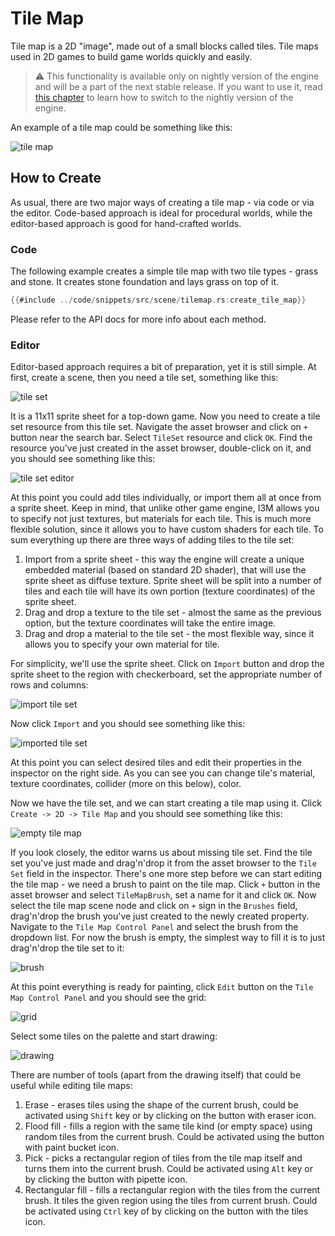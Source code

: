 # Tile Map

Tile map is a 2D "image", made out of a small blocks called tiles. Tile maps used in 2D games to build game worlds 
quickly and easily. 

> ⚠️ This functionality is available only on nightly version of the engine and will be a part of the next stable release.
> If you want to use it, read [this chapter](../beginning/scripting.md#using-the-latest-engine-version) to learn how to
> switch to the nightly version of the engine.

An example of a tile map could be something like this:

![tile map](tile_map.png)

## How to Create

As usual, there are two major ways of creating a tile map - via code or via the editor. Code-based approach is ideal for
procedural worlds, while the editor-based approach is good for hand-crafted worlds.

### Code

The following example creates a simple tile map with two tile types - grass and stone. It creates stone foundation and 
lays grass on top of it.

```rust
{{#include ../code/snippets/src/scene/tilemap.rs:create_tile_map}}
```

Please refer to the API docs for more info about each method.

### Editor

Editor-based approach requires a bit of preparation, yet it is still simple. At first, create a scene, then you need a 
tile set, something like this:

![tile set](tileset.png)

It is a 11x11 sprite sheet for a top-down game. Now you need to create a tile set resource from this tile set. Navigate
the asset browser and click on `+` button near the search bar. Select `TileSet` resource and click `OK`. Find the resource
you've just created in the asset browser, double-click on it, and you should see something like this:

![tile set editor](tile_set_editor.png)

At this point you could add tiles individually, or import them all at once from a sprite sheet. Keep in mind, that unlike 
other game engine, I3M allows you to specify not just textures, but materials for each tile. This is much more flexible
solution, since it allows you to have custom shaders for each tile. To sum everything up there are three ways of adding
tiles to the tile set:

1) Import from a sprite sheet - this way the engine will create a unique embedded material (based on standard 2D shader), 
that will use the sprite sheet as diffuse texture. Sprite sheet will be split into a number of tiles and each tile will
have its own portion (texture coordinates) of the sprite sheet.
2) Drag and drop a texture to the tile set - almost the same as the previous option, but the texture coordinates will 
take the entire image.
3) Drag and drop a material to the tile set - the most flexible way, since it allows you to specify your own material for
tile.

For simplicity, we'll use the sprite sheet. Click on `Import` button and drop the sprite sheet to the region with 
checkerboard, set the appropriate number of rows and columns:

![import tile set](import_tile_set.png)

Now click `Import` and you should see something like this:

![imported tile set](imported_tile_set.png)

At this point you can select desired tiles and edit their properties in the inspector on the right side. As you can see
you can change tile's material, texture coordinates, collider (more on this below), color.

Now we have the tile set, and we can start creating a tile map using it. Click `Create -> 2D -> Tile Map` and you should
see something like this:

![empty tile map](empty_tile_map.png)

If you look closely, the editor warns us about missing tile set. Find the tile set you've just made and drag'n'drop it 
from the asset browser to the `Tile Set` field in the inspector. There's one more step before we can start editing the
tile map - we need a brush to paint on the tile map. Click `+` button in the asset browser and select `TileMapBrush`,
set a name for it and click `OK`. Now select the tile map scene node and click on `+` sign in the `Brushes` field, drag'n'drop
the brush you've just created to the newly created property. Navigate to the `Tile Map Control Panel` and select the
brush from the dropdown list. For now the brush is empty, the simplest way to fill it is to just drag'n'drop the tile set
to it:

![brush](brush.png)

At this point everything is ready for painting, click `Edit` button on the `Tile Map Control Panel` and you should see the
grid:

![grid](grid.png)

Select some tiles on the palette and start drawing:

![drawing](drawing.png)

There are number of tools (apart from the drawing itself) that could be useful while editing tile maps:

1) Erase - erases tiles using the shape of the current brush, could be activated using `Shift` key or by clicking on the
button with eraser icon.
2) Flood fill - fills a region with the same tile kind (or empty space) using random tiles from the current brush. Could
be activated using the button with paint bucket icon.
3) Pick - picks a rectangular region of tiles from the tile map itself and turns them into the current brush. Could be
activated using `Alt` key or by clicking the button with pipette icon.
4) Rectangular fill - fills a rectangular region with the tiles from the current brush. It tiles the given region using the
tiles from current brush. Could be activated using `Ctrl` key of by clicking on the button with the tiles icon.